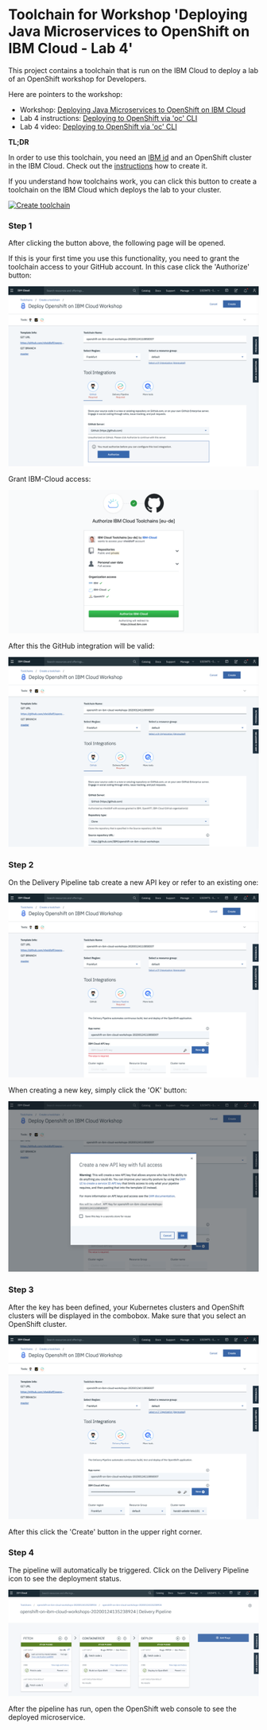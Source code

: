 # Toolchain for Workshop 'Deploying Java Microservices to OpenShift on IBM Cloud - Lab 4'

This project contains a toolchain that is run on the IBM Cloud to deploy a lab of an OpenShift workshop for Developers.

Here are pointers to the workshop:

* Workshop: [Deploying Java Microservices to OpenShift on IBM Cloud](https://github.com/IBM/openshift-on-ibm-cloud-workshops/tree/master/2-deploying-to-openshift)
* Lab 4 instructions: [Deploying to OpenShift via 'oc' CLI](https://github.com/IBM/openshift-on-ibm-cloud-workshops/blob/master/2-deploying-to-openshift/documentation/4-openshift.md)
* Lab 4 video: [Deploying to OpenShift via 'oc' CLI](https://youtu.be/4MDfalo2Fg0)

**TL;DR**

In order to use this toolchain, you need an [IBM id](https://cloud.ibm.com/registration) and an OpenShift cluster in the IBM Cloud. Check out the [instructions](https://cloud.ibm.com/docs/openshift?topic=openshift-getting-started) how to create it.

If you understand how toolchains work, you can click this button to create a toolchain on the IBM Cloud which deploys the lab to your cluster.

[![Create toolchain](https://cloud.ibm.com/devops/graphics/create_toolchain_button.png)](https://cloud.ibm.com/devops/setup/deploy?repository=https%3A%2F%2Fgithub.com%2Fnheidloff%2Fopenshift-on-ibm-cloud-workshops-toolchain)

### Step 1

After clicking the button above, the following page will be opened. 

If this is your first time you use this functionality, you need to grant the toolchain access to your GitHub account. In this case click the 'Authorize' button:

<kbd><img src="documentation/flow1.png" /></kbd>

Grant IBM-Cloud access:

<kbd><img src="documentation/flow2.png" /></kbd>

After this the GitHub integration will be valid:

<kbd><img src="documentation/flow3.png" /></kbd>

### Step 2

On the Delivery Pipeline tab create a new API key or refer to an existing one:

<kbd><img src="documentation/flow4.png" /></kbd>

When creating a new key, simply click the 'OK' button:

<kbd><img src="documentation/flow5.png" /></kbd>

### Step 3

After the key has been defined, your Kubernetes clusters and OpenShift clusters will be displayed in the combobox. Make sure that you select an OpenShift cluster.

<kbd><img src="documentation/flow6.png" /></kbd>

After this click the 'Create' button in the upper right corner.

### Step 4

The pipeline will automatically be triggered. Click on the Delivery Pipeline icon to see the deployment status.

<kbd><img src="documentation/flow7.png" /></kbd>

After the pipeline has run, open the OpenShift web console to see the deployed microservice.